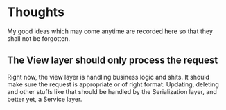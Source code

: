# Thoughts
My good ideas which may come anytime are recorded here so that they shall not be forgotten.

## The View layer should only process the request
Right now, the view layer is handling business logic and shits. It should make sure the request is appropriate or of right format. Updating, deleting and other stuffs like that should be handled by the Serialization layer, and better yet, a Service layer.
